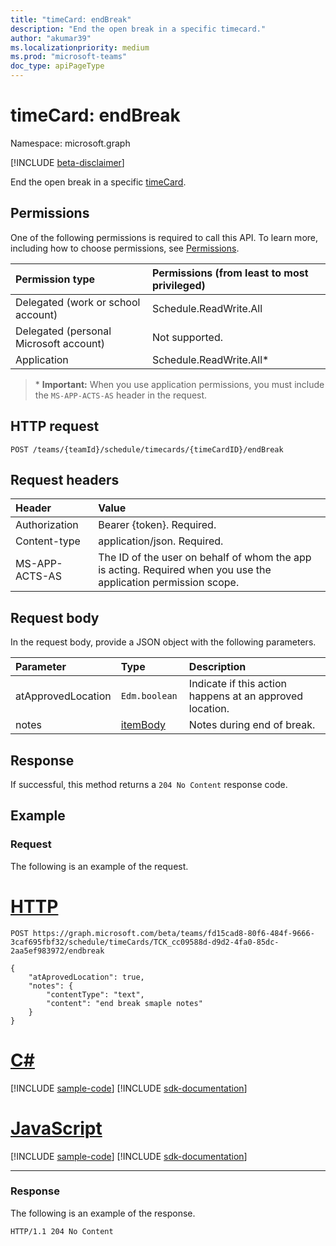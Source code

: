 ```yaml
---
title: "timeCard: endBreak"
description: "End the open break in a specific timecard."
author: "akumar39"
ms.localizationpriority: medium
ms.prod: "microsoft-teams"
doc_type: apiPageType
---
```


# timeCard: endBreak

Namespace: microsoft.graph

[!INCLUDE [beta-disclaimer](../../includes/beta-disclaimer.md)]

End the open break in a specific [timeCard](../resources/timeCard.md).

## Permissions

One of the following permissions is required to call this API. To learn more, including how to choose permissions, see [Permissions](/graph/permissions-reference).

|Permission type      | Permissions (from least to most privileged)              |
|:--------------------|:---------------------------------------------------------|
|Delegated (work or school account) | Schedule.ReadWrite.All    |
|Delegated (personal Microsoft account) | Not supported.    |
|Application | Schedule.ReadWrite.All* |

>\* **Important:** When you use application permissions, you must include the `MS-APP-ACTS-AS` header in the request.

## HTTP request

<!-- { "blockType": "ignored" } -->

```http
POST /teams/{teamId}/schedule/timecards/{timeCardID}/endBreak
```

## Request headers

| Header       | Value |
|:---------------|:--------|
| Authorization  | Bearer {token}. Required.  |
| Content-type | application/json. Required.|
| MS-APP-ACTS-AS | The ID of the user on behalf of whom the app is acting. Required when you use the application permission scope. |

## Request body

In the request body, provide a JSON object with the following parameters.

| Parameter    | Type        | Description |
|:-------------|:------------|:------------|
|atApprovedLocation| `Edm.boolean ` | Indicate if this action happens at an approved location.|
|notes| [itemBody](../resources/itembody.md)  |Notes during end of break.|

## Response

If successful, this method returns a `204 No Content` response code.

## Example

### Request
The following is an example of the request. 


# [HTTP](#tab/http)
<!-- {
  "blockType": "request",
  "name": "timecard-endbreak",
  "sampleKeys": ["fd15cad8-80f6-484f-9666-3caf695fbf32", "TCK_cc09588d-d9d2-4fa0-85dc-2aa5ef983972"]
}-->

```http
POST https://graph.microsoft.com/beta/teams/fd15cad8-80f6-484f-9666-3caf695fbf32/schedule/timeCards/TCK_cc09588d-d9d2-4fa0-85dc-2aa5ef983972/endbreak

{
    "atAprovedLocation": true,
    "notes": {
        "contentType": "text",
        "content": "end break smaple notes"
    }
}
```

# [C#](#tab/csharp)
[!INCLUDE [sample-code](../includes/snippets/csharp/timecard-endbreak-csharp-snippets.md)]
[!INCLUDE [sdk-documentation](../includes/snippets/snippets-sdk-documentation-link.md)]

# [JavaScript](#tab/javascript)
[!INCLUDE [sample-code](../includes/snippets/javascript/timecard-endbreak-javascript-snippets.md)]
[!INCLUDE [sdk-documentation](../includes/snippets/snippets-sdk-documentation-link.md)]

---

### Response

The following is an example of the response. 

<!-- {
  "blockType": "response",
  "truncated": true
} -->

```http
HTTP/1.1 204 No Content
```

<!-- uuid: 8fcb5dbc-d5aa-4681-8e31-b001d5168d79
2015-10-25 14:57:30 UTC -->
<!--
{
  "type": "#page.annotation",
  "description": "End Break",
  "keywords": "",
  "section": "documentation",
  "tocPath": "",
  "suppressions": [
  ]
}
-->
